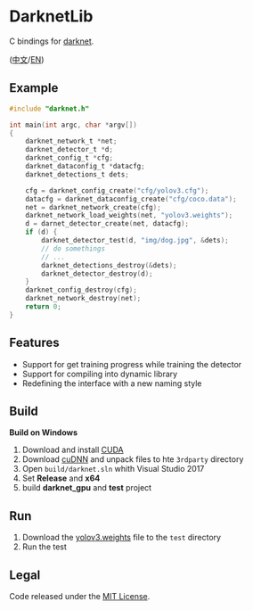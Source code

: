 # DarknetLib

C bindings for [darknet](http://pjreddie.com/darknet/).

([中文](README.zh-cn.md)/[EN](README.md))

## Example

``` c
#include "darknet.h"

int main(int argc, char *argv[])
{
	darknet_network_t *net;
	darknet_detector_t *d;
	darknet_config_t *cfg;
	darknet_dataconfig_t *datacfg;
	darknet_detections_t dets;

    cfg = darknet_config_create("cfg/yolov3.cfg");
	datacfg = darknet_dataconfig_create("cfg/coco.data");
	net = darknet_network_create(cfg);
	darknet_network_load_weights(net, "yolov3.weights");
	d = darnet_detector_create(net, datacfg);
	if (d) {
		darknet_detector_test(d, "img/dog.jpg", &dets);
		// do somethings
		// ...
		darknet_detections_destroy(&dets);
		darknet_detector_destroy(d);
	}
	darknet_config_destroy(cfg);
	darknet_network_destroy(net);
	return 0;
}
```

## Features

- Support for get training progress while training the detector
- Support for compiling into dynamic library
- Redefining the interface with a new naming style

## Build

**Build on Windows**

1. Download and install [CUDA](https://developer.nvidia.com/cuda-downloads)
1. Download [cuDNN](https://developer.nvidia.com/cudnn) and unpack files to hte `3rdparty` directory
1. Open `build/darknet.sln` whith Visual Studio 2017
1. Set **Release** and **x64**
1. build **darknet_gpu** and **test** project

## Run

1. Download the [yolov3.weights](https://pjreddie.com/media/files/yolov3.weights) file to the `test` directory
1. Run the test

## Legal

Code released under the [MIT License](LICENSE).
